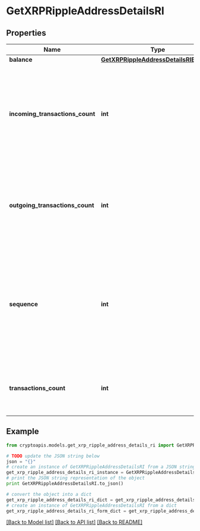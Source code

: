 # GetXRPRippleAddressDetailsRI


## Properties
Name | Type | Description | Notes
------------ | ------------- | ------------- | -------------
**balance** | [**GetXRPRippleAddressDetailsRIBalance**](GetXRPRippleAddressDetailsRIBalance.md) |  | 
**incoming_transactions_count** | **int** | Defines the count of all confirmed incoming transactions from the address for coins. This applies to coins only, not to tokens transfers | 
**outgoing_transactions_count** | **int** | Defines the count of all confirmed outgoing transactions for coins. This applies to coins only, not to tokens transfers | 
**sequence** | **int** | Defines the transaction input&#39;s sequence as an integer, which is is used when transactions are replaced with newer versions before LockTime. | 
**transactions_count** | **int** | Represents the total number of all transactions as part of this block. | 

## Example

```python
from cryptoapis.models.get_xrp_ripple_address_details_ri import GetXRPRippleAddressDetailsRI

# TODO update the JSON string below
json = "{}"
# create an instance of GetXRPRippleAddressDetailsRI from a JSON string
get_xrp_ripple_address_details_ri_instance = GetXRPRippleAddressDetailsRI.from_json(json)
# print the JSON string representation of the object
print GetXRPRippleAddressDetailsRI.to_json()

# convert the object into a dict
get_xrp_ripple_address_details_ri_dict = get_xrp_ripple_address_details_ri_instance.to_dict()
# create an instance of GetXRPRippleAddressDetailsRI from a dict
get_xrp_ripple_address_details_ri_form_dict = get_xrp_ripple_address_details_ri.from_dict(get_xrp_ripple_address_details_ri_dict)
```
[[Back to Model list]](../README.md#documentation-for-models) [[Back to API list]](../README.md#documentation-for-api-endpoints) [[Back to README]](../README.md)


